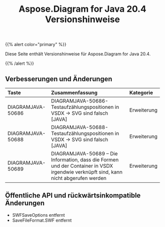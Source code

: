 ﻿---
title: Aspose.Diagram for Java 20.4 Versionshinweise
type: docs
weight: 40
url: /de/java/aspose-diagram-for-java-20-4-release-notes/
---
{{% alert color="primary" %}} 

Diese Seite enthält Versionshinweise für Aspose.Diagram for Java 20.4.

{{% /alert %}} 
## **Verbesserungen und Änderungen**

|**Taste**|**Zusammenfassung**|**Kategorie**|
|:- |:- |:- |
|DIAGRAMJAVA-50686|DIAGRAMJAVA-50686- Testaufzählungspositionen in VSDX -> SVG sind falsch [JAVA]|Erweiterung|
|DIAGRAMJAVA-50688|DIAGRAMJAVA-50688- Testaufzählungspositionen in VSDX -> SVG sind falsch [JAVA]|Erweiterung|
|DIAGRAMJAVA-50689|DIAGRAMJAVA-50689 – Die Information, dass die Formen und der Container in VSDX irgendwie verknüpft sind, kann nicht abgerufen werden|Erweiterung|
## **Öffentliche API und rückwärtsinkompatible Änderungen**
- SWFSaveOptions entfernt
- SaveFileFormat.SWF entfernt
